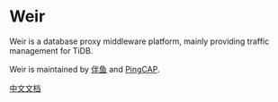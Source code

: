# Weir

Weir is a database proxy middleware platform, mainly providing traffic management for TiDB.

Weir is maintained by [伴鱼](https://www.ipalfish.com/) and [PingCAP](https://pingcap.com/).

[中文文档](README-CN.md)
